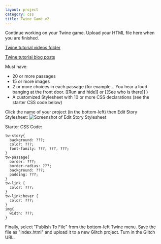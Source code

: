 ```yaml
---
layout: project
category: css
title: Twine Game v2
---
```


Continue working on your Twine game. Upload your HTML file here when you are finished.

[Twine tutorial videos folder](https://drive.google.com/drive/folders/1QrhhzTDg2XA1azNjfLYtH_nnSsQC91os?usp=sharing)

[Twine tutorial blog posts](http://www.ohiofi.com/blog/twine)

Must have:

- 20 or more passages
- 15 or more images
- 2 or more choices in each passage (for example... You hear a loud banging at the front door. [[Run and hide]] or [[See who is there]] )
- A customized Stylesheet with 10 or more CSS declarations (see the starter CSS code below)

Click the name of your project (in the bottom-left) then Edit Story Stylesheet:
![Screenshot of Edit Story Stylesheet](/wd\css\editstorystylesheet.jpg)

Starter CSS Code:
```
tw-story{
  background: ???;
  color: ???;
  font-family: ???, ???, ???;
}
tw-passage{
  border: ???;
  border-radius: ???;
  background: ???;
  padding: ???;
}
tw-link {
  color: ???;
}
tw-link:hover {
  color: ???;
}
img{
  width: ???;
}
```
Finally, select "Publish To File" from the bottom-left Twine menu. Save the file as "index.html" and upload it to a new Glitch project. Turn in the Glitch URL.
